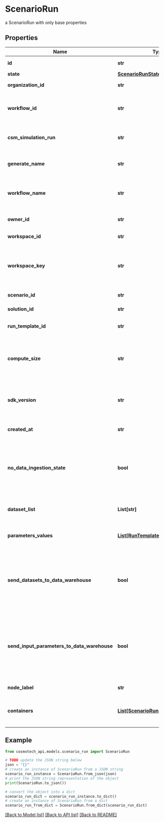 # ScenarioRun

a ScenarioRun with only base properties

## Properties

Name | Type | Description | Notes
------------ | ------------- | ------------- | -------------
**id** | **str** | the ScenarioRun | [optional] [readonly] 
**state** | [**ScenarioRunState**](ScenarioRunState.md) |  | [optional] 
**organization_id** | **str** | the Organization id | [optional] 
**workflow_id** | **str** | the Cosmo Tech compute cluster Argo Workflow Id to search | [optional] 
**csm_simulation_run** | **str** | the Cosmo Tech Simulation Run Id | [optional] [readonly] 
**generate_name** | **str** | the base name for workflow name generation | [optional] 
**workflow_name** | **str** | the Cosmo Tech compute cluster Argo Workflow Name | [optional] 
**owner_id** | **str** | the user id which own this scenariorun | [optional] [readonly] 
**workspace_id** | **str** | the Workspace Id | [optional] [readonly] 
**workspace_key** | **str** | technical key for resource name convention and version grouping. Must be unique | [optional] [readonly] 
**scenario_id** | **str** | the Scenario Id | [optional] [readonly] 
**solution_id** | **str** | the Solution Id | [optional] [readonly] 
**run_template_id** | **str** | the Solution Run Template id | [optional] [readonly] 
**compute_size** | **str** | the compute size needed for this Analysis. Standard sizes are basic and highcpu. Default is basic | [optional] [readonly] 
**sdk_version** | **str** | the MAJOR.MINOR version used to build the solution solution | [optional] 
**created_at** | **str** | the ScenarioRun creation date | [optional] [readonly] 
**no_data_ingestion_state** | **bool** | set to true if the run template does not use any Datawarehouse consumers (AMQP consumers for Azure) | [optional] 
**dataset_list** | **List[str]** | the list of Dataset Id associated to this Analysis | [optional] [readonly] 
**parameters_values** | [**List[RunTemplateParameterValue]**](RunTemplateParameterValue.md) | the list of Run Template parameters values | [optional] [readonly] 
**send_datasets_to_data_warehouse** | **bool** | whether or not the Datasets values are send to the DataWarehouse prior to Simulation Run. If not set follow the Workspace setting | [optional] [readonly] 
**send_input_parameters_to_data_warehouse** | **bool** | whether or not the input parameters values are send to the DataWarehouse prior to Simulation Run. If not set follow the Workspace setting | [optional] [readonly] 
**node_label** | **str** | the node label request | [optional] [readonly] 
**containers** | [**List[ScenarioRunContainer]**](ScenarioRunContainer.md) | the containers list. This information is not returned by the API. | [optional] 

## Example

```python
from cosmotech_api.models.scenario_run import ScenarioRun

# TODO update the JSON string below
json = "{}"
# create an instance of ScenarioRun from a JSON string
scenario_run_instance = ScenarioRun.from_json(json)
# print the JSON string representation of the object
print(ScenarioRun.to_json())

# convert the object into a dict
scenario_run_dict = scenario_run_instance.to_dict()
# create an instance of ScenarioRun from a dict
scenario_run_from_dict = ScenarioRun.from_dict(scenario_run_dict)
```
[[Back to Model list]](../README.md#documentation-for-models) [[Back to API list]](../README.md#documentation-for-api-endpoints) [[Back to README]](../README.md)


